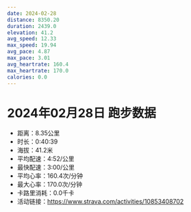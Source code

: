 ```yaml
---
date: 2024-02-28
distance: 8350.20
duration: 2439.0
elevation: 41.2
avg_speed: 12.33
max_speed: 19.94
avg_pace: 4.87
max_pace: 3.01
avg_heartrate: 160.4
max_heartrate: 170.0
calories: 0.0
---
```


# 2024年02月28日 跑步数据

- 距离：8.35公里
- 时长：0:40:39
- 海拔：41.2米
- 平均配速：4:52/公里
- 最快配速：3:00/公里
- 平均心率：160.4次/分钟
- 最大心率：170.0次/分钟
- 卡路里消耗：0.0千卡
- 活动链接：https://www.strava.com/activities/10853408702

